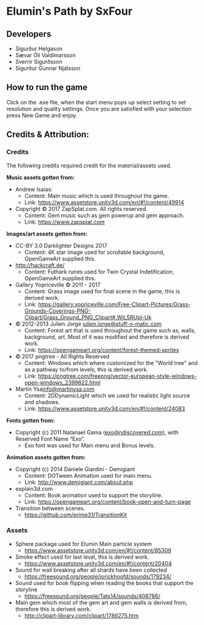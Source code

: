 # Elumin's Path by SxFour
## Developers
* Sigurður Helgason
* Sævar Óli Valdimarsson
* Sverrir Sigurðsson
* Sigurður Gunnar Njálsson

## How to run the game
Click on the .exe file, when the start menu pops up select setting to set resolution and quality settings. Once you are satisfied with your selection press New Game and enjoy.

## Credits & Attribution:

### Credits
The following credits required credit for the material/assets used.

**Music assets gotten from:**
* Andrew Isaias:
	+ Content: Main music which is used throughout the game.
	+ Link: https://www.assetstore.unity3d.com/en/#!/content/49914
* Copyright © 2017 ZapSplat.com. All rights reserved.
    + Content: Gem music such as gem powerup and gem approach.
    + Link: https://www.zapsplat.com

**Images/art assets gotten from:**
* CC-BY 3.0 Darklighter Designs 2017
	+ Content: 4K star image used for scrollable background, OpenGameArt supplied this.
* http://hackcraft.de/
	+ Content: Futhark runes used for Twin Crystal Indetification, OpenGameArt supplied this.
* Gallery Yopriceville © 2011 - 2017
	+ Content: Grass image used for final scene in the game, this is derived work.
	+ Link: https://gallery.yopriceville.com/Free-Clipart-Pictures/Grass-Grounds-Coverings-PNG-Clipart/Grass_Ground_PNG_Clipart#.WjLSRUpl-Uk
* © 2012-2013 Julien Jorge <julien.jorge@stuff-o-matic.com>
  + Content: Forest art that is used throughout the game such as, walls, background, art. Most of it was modified and therefore is derived work.
  + Link: https://opengameart.org/content/forest-themed-sprites
* © 2017 pngtree - All Rights Reserved
	+ Content: Windows which where customized for the "World tree" and as a pathway to/from levels, this is derived work.
	+ Link: https://pngtree.com/freepng/vector-european-style-windows-open-windows_2399622.html
* Martin Ysa<info@martinysa.com>
	+ Content: 2DDynamicLight which we used for realistic light source and shadows.
	+ Link: https://www.assetstore.unity3d.com/en/#!/content/24083

**Fonts gotten from:**
* Copyright (c) 2011 Natanael Gama (exo@ndiscovered.com), with Reserved Font Name “Exo”.
	+ Exo font was used for Main menu and Bonus levels.


**Animation assets gotten from:**
* Copyright (c) 2014 Daniele Giardini - Demigiant
	+ Content: DOTween Animation used for main menu.
	+ Link:  http://www.demigiant.com/about.php
* explain3d.com
	+ Content: Book animation used to support the storyline.
	+ Link: https://opengameart.org/content/book-open-and-turn-page
* Transition between scenes.
	+ https://github.com/prime31/TransitionKit

### Assets
* Sphere package used for Elumin Main particle system
	+ https://www.assetstore.unity3d.com/en/#!/content/85309
* Smoke effect used for last level, this is derived work.
	+ https://www.assetstore.unity3d.com/en/#!/content/20404 
* Sound for wall breaking after all shards have been collected
	+ https://freesound.org/people/jorickhoofd/sounds/179234/
* Sound used for book flipping when reading the books that support the storyline
	+ https://freesound.org/people/Tats14/sounds/408786/
* Main gem which most of the gem art and gem walls is derived from, therefore this is derived work.
	+ http://clipart-library.com/clipart/1786275.htm
